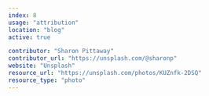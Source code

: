 ```yaml
---
index: 8
usage: "attribution"
location: "blog"
active: true

contributor: "Sharon Pittaway"
contributor_url: "https://unsplash.com/@sharonp"
website: "Unsplash"
resource_url: "https://unsplash.com/photos/KUZnfk-2DSQ"
resource_type: "photo"
---
```

